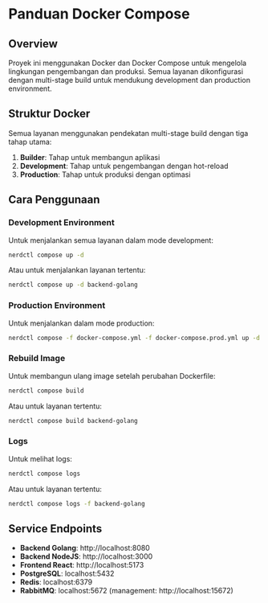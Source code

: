 # Panduan Docker Compose

## Overview

Proyek ini menggunakan Docker dan Docker Compose untuk mengelola lingkungan pengembangan dan produksi. Semua layanan dikonfigurasi dengan multi-stage build untuk mendukung development dan production environment.

## Struktur Docker

Semua layanan menggunakan pendekatan multi-stage build dengan tiga tahap utama:
1. **Builder**: Tahap untuk membangun aplikasi
2. **Development**: Tahap untuk pengembangan dengan hot-reload
3. **Production**: Tahap untuk produksi dengan optimasi

## Cara Penggunaan

### Development Environment

Untuk menjalankan semua layanan dalam mode development:

```bash
nerdctl compose up -d
```

Atau untuk menjalankan layanan tertentu:

```bash
nerdctl compose up -d backend-golang
```

### Production Environment

Untuk menjalankan dalam mode production:

```bash
nerdctl compose -f docker-compose.yml -f docker-compose.prod.yml up -d
```

### Rebuild Image

Untuk membangun ulang image setelah perubahan Dockerfile:

```bash
nerdctl compose build
```

Atau untuk layanan tertentu:

```bash
nerdctl compose build backend-golang
```

### Logs

Untuk melihat logs:

```bash
nerdctl compose logs
```

Atau untuk layanan tertentu:

```bash
nerdctl compose logs -f backend-golang
```

## Service Endpoints

- **Backend Golang**: http://localhost:8080
- **Backend NodeJS**: http://localhost:3000
- **Frontend React**: http://localhost:5173
- **PostgreSQL**: localhost:5432
- **Redis**: localhost:6379
- **RabbitMQ**: localhost:5672 (management: http://localhost:15672) 
